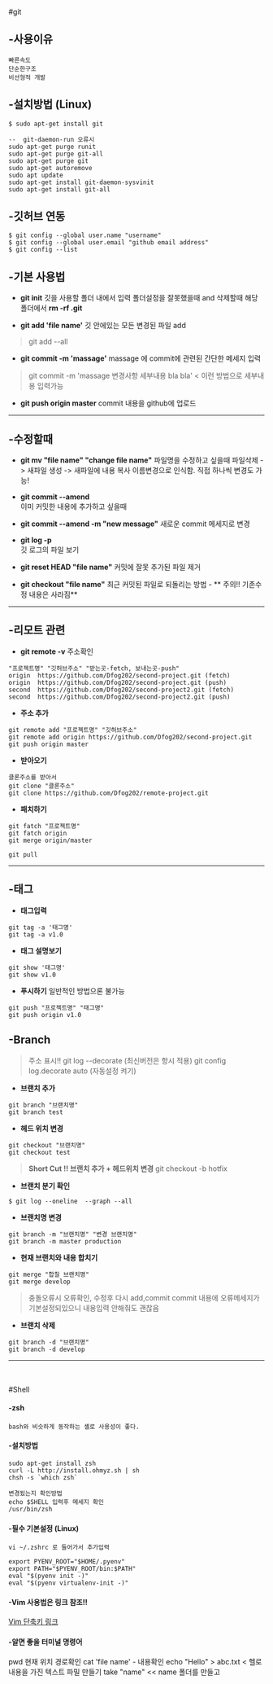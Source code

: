 #git

## -사용이유
	빠른속도
	단순한구조
	비선형적 개발
	
## -설치방법 (Linux)
```
$ sudo apt-get install git
	
--  git-daemon-run 오류시
sudo apt-get purge runit
sudo apt-get purge git-all
sudo apt-get purge git
sudo apt-get autoremove
sudo apt update 
sudo apt-get install git-daemon-sysvinit
sudo apt-get install git-all
```
## -깃허브 연동
	$ git config --global user.name "username"
	$ git config --global user.email "github email address"
	$ git config --list

## -기본 사용법
* **git init** 
깃을 사용할 폴더 내에서 입력
폴더설정을 잘못했을때 and 삭제할때 해당 폴더에서  **rm -rf .git** 

* **git add 'file name'**
깃 안에있는 모든 변경된 파일 add
>git add --all

* **git commit -m 'massage'**
massage 에 commit에 관련된 간단한 메세지 입력
>git commit -m 'massage
변경사항
세부내용 bla bla'   < 이런 방법으로 세부내용 입력가능

* **git push origin master**
commit 내용을 github에 업로드
---
## -수정할때
* **git mv "file name" "change file name"**
파일명을 수정하고 싶을때
파일삭제 -> 새파일 생성 -> 새파일에 내용 복사
이름변경으로 인식함. 직접 하나씩 변경도 가능!

* **git commit --amend**  
이미 커밋한 내용에 추가하고 싶을때

* **git commit --amend -m "new message"**
새로운 commit 메세지로 변경

* **git log -p**  
깃 로그의 파일 보기

* **git reset HEAD "file name"** 
커밋에 잘못 추가된 파일 제거

* **git checkout "file name"** 
최근 커밋된 파일로 되돌리는 방법 - ** 주의!! 기존수정 내용은 사라짐**
---
## -리모트 관련
* **git remote -v** 주소확인
```
"프로젝트명" "깃허브주소" "받는곳-fetch, 보내는곳-push"
origin	https://github.com/Dfog202/second-project.git (fetch)
origin	https://github.com/Dfog202/second-project.git (push)
second	https://github.com/Dfog202/second-project2.git (fetch)
second	https://github.com/Dfog202/second-project2.git (push)

```

* **주소 추가**
```
git remote add "프로젝트명" "깃허브주소"
git remote add origin https://github.com/Dfog202/second-project.git
git push origin master
```
* **받아오기**
```
클론주소를 받아서
git clone "클론주소"
git clone https://github.com/Dfog202/remote-project.git
```
* **패치하기**
```
git fatch "프로젝트명"
git fatch origin
git merge origin/master
```  
```
git pull
```
---
## -태그
* **태그입력**
```
git tag -a '태그명'
git tag -a v1.0 
```
* **태그 설명보기**
```
git show '태그명'
git show v1.0
```
* **푸시하기** 일반적인 방법으론 불가능
```
git push "프로젝트명" "태그명"
git push origin v1.0
```
## -Branch
>주소 표시!!
git log --decorate (최신버전은 항시 적용)
git config log.decorate auto (자동설정 켜기)


* **브랜치 추가**
```
git branch "브랜치명"
git branch test
```
* **헤드 위치 변경**
```
git checkout "브랜치명"
git checkout test
```
>**Short Cut !! 브랜치 추가 + 헤드위치 변경**
git checkout -b hotfix

* **브랜치 분기 확인**
```
$ git log --oneline  --graph --all
```
* **브랜치명 변경**
```
git branch -m "브랜치명" "변경 브랜치명"
git branch -m master production
```
* **현재 브랜치와 내용 합치기**
```
git merge "합칠 브랜치명"
git merge develop
```
>충돌오류시 오류확인, 수정후 다시 add,commit
commit 내용에 오류메세지가 기본설정되있으니
내용입력 안해줘도 괜찮음

* **브랜치 삭제**
```
git branch -d "브랜치명"
git branch -d develop
```


---
<br>
<br>
#Shell

#### -zsh
 	bash와 비슷하게 동작하는 셸로 사용성이 좋다.
#### -설치방법
```
sudo apt-get install zsh
curl -L http://install.ohmyz.sh | sh
chsh -s `which zsh`
```
```
변경됬는지 확인방법
echo $SHELL 입력후 메세지 확인
/usr/bin/zsh
```
#### -필수 기본설정 (Linux)
```
vi ~/.zshrc 로 들어가서 추가입력

export PYENV_ROOT="$HOME/.pyenv"
export PATH="$PYENV_ROOT/bin:$PATH"
eval "$(pyenv init -)"
eval "$(pyenv virtualenv-init -)"

```
#### -Vim 사용법은 링크 참조!!
[Vim 단축키 링크](https://github.com/Fastcampus-WPS-5th/Utils/blob/master/vim.md)

#### -알면 좋을 터미널 명령어
pwd 현재 위치 경로확인
cat 'file name' - 내용확인
echo "Hello" > abc.txt < 헬로 내용을 가진 텍스트 파밀 만들기
take "name"  << name 폴더를 만들고 